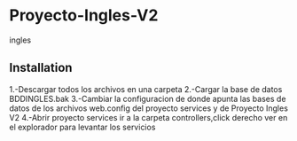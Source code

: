 # Proyecto-Ingles-V2
ingles
## Installation
1.-Descargar todos los archivos en una carpeta
2.-Cargar la base de datos BDDINGLES.bak
3.-Cambiar la configuracion de donde apunta las bases de datos de los archivos web.config del proyecto services y de Proyecto Ingles V2
4.-Abrir proyecto services ir a la carpeta controllers,click derecho ver en el explorador para levantar los servicios

